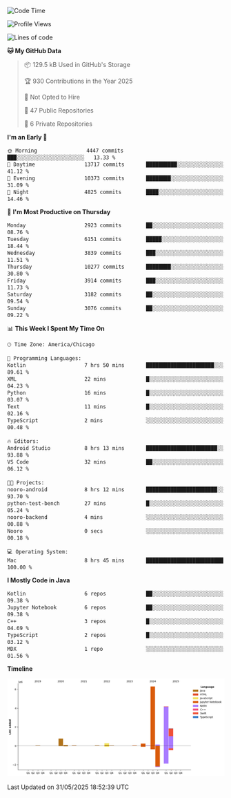 <!--START_SECTION:waka-->
![Code Time](http://img.shields.io/badge/Code%20Time-1%2C286%20hrs%2050%20mins-blue)

![Profile Views](http://img.shields.io/badge/Profile%20Views-0-blue)

![Lines of code](https://img.shields.io/badge/From%20Hello%20World%20I%27ve%20Written-14.0%20million%20lines%20of%20code-blue)

**🐱 My GitHub Data** 

> 📦 129.5 kB Used in GitHub's Storage 
 > 
> 🏆 930 Contributions in the Year 2025
 > 
> 🚫 Not Opted to Hire
 > 
> 📜 47 Public Repositories 
 > 
> 🔑 6 Private Repositories 
 > 
**I'm an Early 🐤** 

```text
🌞 Morning                4447 commits        ███░░░░░░░░░░░░░░░░░░░░░░   13.33 % 
🌆 Daytime                13717 commits       ██████████░░░░░░░░░░░░░░░   41.12 % 
🌃 Evening                10373 commits       ████████░░░░░░░░░░░░░░░░░   31.09 % 
🌙 Night                  4825 commits        ████░░░░░░░░░░░░░░░░░░░░░   14.46 % 
```
📅 **I'm Most Productive on Thursday** 

```text
Monday                   2923 commits        ██░░░░░░░░░░░░░░░░░░░░░░░   08.76 % 
Tuesday                  6151 commits        █████░░░░░░░░░░░░░░░░░░░░   18.44 % 
Wednesday                3839 commits        ███░░░░░░░░░░░░░░░░░░░░░░   11.51 % 
Thursday                 10277 commits       ████████░░░░░░░░░░░░░░░░░   30.80 % 
Friday                   3914 commits        ███░░░░░░░░░░░░░░░░░░░░░░   11.73 % 
Saturday                 3182 commits        ██░░░░░░░░░░░░░░░░░░░░░░░   09.54 % 
Sunday                   3076 commits        ██░░░░░░░░░░░░░░░░░░░░░░░   09.22 % 
```


📊 **This Week I Spent My Time On** 

```text
🕑︎ Time Zone: America/Chicago

💬 Programming Languages: 
Kotlin                   7 hrs 50 mins       ██████████████████████░░░   89.61 % 
XML                      22 mins             █░░░░░░░░░░░░░░░░░░░░░░░░   04.23 % 
Python                   16 mins             █░░░░░░░░░░░░░░░░░░░░░░░░   03.07 % 
Text                     11 mins             █░░░░░░░░░░░░░░░░░░░░░░░░   02.16 % 
TypeScript               2 mins              ░░░░░░░░░░░░░░░░░░░░░░░░░   00.48 % 

🔥 Editors: 
Android Studio           8 hrs 13 mins       ███████████████████████░░   93.88 % 
VS Code                  32 mins             ██░░░░░░░░░░░░░░░░░░░░░░░   06.12 % 

🐱‍💻 Projects: 
nooro-android            8 hrs 12 mins       ███████████████████████░░   93.70 % 
python-test-bench        27 mins             █░░░░░░░░░░░░░░░░░░░░░░░░   05.24 % 
nooro-backend            4 mins              ░░░░░░░░░░░░░░░░░░░░░░░░░   00.88 % 
Nooro                    0 secs              ░░░░░░░░░░░░░░░░░░░░░░░░░   00.18 % 

💻 Operating System: 
Mac                      8 hrs 45 mins       █████████████████████████   100.00 % 
```

**I Mostly Code in Java** 

```text
Kotlin                   6 repos             ██░░░░░░░░░░░░░░░░░░░░░░░   09.38 % 
Jupyter Notebook         6 repos             ██░░░░░░░░░░░░░░░░░░░░░░░   09.38 % 
C++                      3 repos             █░░░░░░░░░░░░░░░░░░░░░░░░   04.69 % 
TypeScript               2 repos             █░░░░░░░░░░░░░░░░░░░░░░░░   03.12 % 
MDX                      1 repo              ░░░░░░░░░░░░░░░░░░░░░░░░░   01.56 % 
```



**Timeline**

![Lines of Code chart](https://raw.githubusercontent.com/phanijsp/phanijsp/main/assets/bar_graph.png)


 Last Updated on 31/05/2025 18:52:39 UTC
<!--END_SECTION:waka-->

